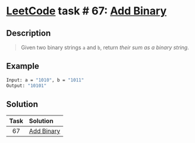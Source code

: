 # [LeetCode][leetcode] task # 67: [Add Binary][task]

Description
-----------

> Given two binary strings `a` and `b`,
> return _their sum as a binary string_.

Example
-------

```sh
Input: a = "1010", b = "1011"
Output: "10101"
```

Solution
--------

| Task | Solution               |
|:----:|:-----------------------|
|  67  | [Add Binary][solution] |


[leetcode]: <http://leetcode.com/>
[task]: <https://leetcode.com/problems/add-binary/>
[solution]: <https://github.com/wellaxis/praxis-leetcode/blob/main/src/main/java/com/witalis/praxis/leetcode/task/h1/p67/option/Practice.java>
